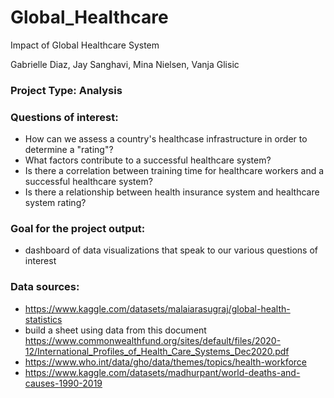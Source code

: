 # Global_Healthcare
 Impact of Global Healthcare System

Gabrielle Diaz, Jay Sanghavi, Mina Nielsen, Vanja Glisic

### Project Type: Analysis

### Questions of interest:
- How can we assess a country's healthcase infrastructure in order to determine a "rating"?
- What factors contribute to a successful healthcare system?
- Is there a correlation between training time for healthcare workers and a successful healthcare system?
- Is there a relationship between health insurance system and healthcare system rating?

### Goal for the project output:
- dashboard of data visualizations that speak to our various questions of interest

### Data sources:
- https://www.kaggle.com/datasets/malaiarasugraj/global-health-statistics
- build a sheet using data from this document https://www.commonwealthfund.org/sites/default/files/2020-12/International_Profiles_of_Health_Care_Systems_Dec2020.pdf
- https://www.who.int/data/gho/data/themes/topics/health-workforce
- https://www.kaggle.com/datasets/madhurpant/world-deaths-and-causes-1990-2019
